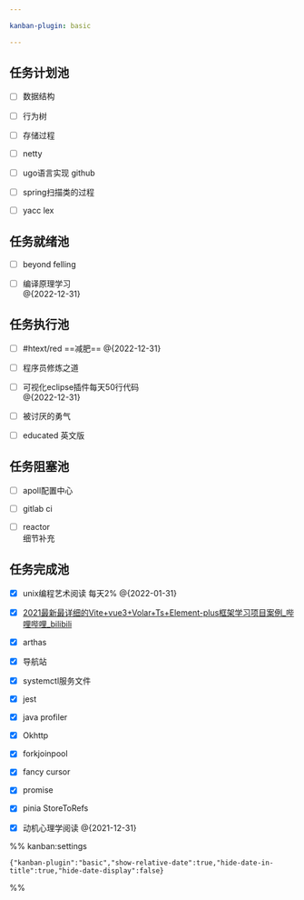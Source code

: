 ```yaml
---

kanban-plugin: basic

---
```


## 任务计划池

- [ ] 数据结构
- [ ] 行为树
- [ ] 存储过程
- [ ] netty<br>
- [ ] ugo语言实现 github
- [ ] spring扫描类的过程
- [ ] yacc lex


## 任务就绪池

- [ ] beyond felling
- [ ] 编译原理学习<br> @{2022-12-31}


## 任务执行池

- [ ] #htext/red  ==减肥== @{2022-12-31}
- [ ] 程序员修炼之道
- [ ] 可视化eclipse插件每天50行代码<br>@{2022-12-31}
- [ ] 被讨厌的勇气
- [ ] educated 英文版


## 任务阻塞池

- [ ] apoll配置中心
- [ ] gitlab ci
- [ ] reactor <br>细节补充


## 任务完成池

- [x] unix编程艺术阅读 每天2% @{2022-01-31}
- [x] [2021最新最详细的Vite+vue3+Volar+Ts+Element-plus框架学习项目案例_哔哩哔哩_bilibili](https://www.bilibili.com/video/BV1QP4y1p748?p=6&spm_id_from=pageDriver)
- [x] arthas
- [x] 导航站
- [x] systemctl服务文件
- [x] jest
- [x] java profiler
- [x] Okhttp
- [x] forkjoinpool
- [x] fancy cursor
- [x] promise
- [x] pinia StoreToRefs
- [x] 动机心理学阅读 @{2021-12-31}




%% kanban:settings
```
{"kanban-plugin":"basic","show-relative-date":true,"hide-date-in-title":true,"hide-date-display":false}
```
%%